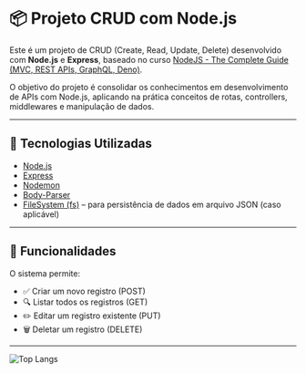 # 📦 Projeto CRUD com Node.js

Este é um projeto de CRUD (Create, Read, Update, Delete) desenvolvido com **Node.js** e **Express**, baseado no curso [NodeJS - The Complete Guide (MVC, REST APIs, GraphQL, Deno)](https://www.udemy.com/course/curso-nodejs/).

O objetivo do projeto é consolidar os conhecimentos em desenvolvimento de APIs com Node.js, aplicando na prática conceitos de rotas, controllers, middlewares e manipulação de dados.

---

## 🚀 Tecnologias Utilizadas

- [Node.js](https://nodejs.org/)
- [Express](https://expressjs.com/)
- [Nodemon](https://www.npmjs.com/package/nodemon)
- [Body-Parser](https://www.npmjs.com/package/body-parser)
- [FileSystem (fs)](https://nodejs.org/api/fs.html) – para persistência de dados em arquivo JSON (caso aplicável)

---

## 📂 Funcionalidades

O sistema permite:

- ✅ Criar um novo registro (POST)
- 🔍 Listar todos os registros (GET)
- ✏️ Editar um registro existente (PUT)
- 🗑️ Deletar um registro (DELETE)

---

![Top Langs](https://github-readme-stats.vercel.app/api/top-langs/?username=ArthurCalixtoSilva&layout=compact)



